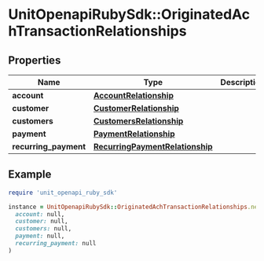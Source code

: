 # UnitOpenapiRubySdk::OriginatedAchTransactionRelationships

## Properties

| Name | Type | Description | Notes |
| ---- | ---- | ----------- | ----- |
| **account** | [**AccountRelationship**](AccountRelationship.md) |  |  |
| **customer** | [**CustomerRelationship**](CustomerRelationship.md) |  | [optional] |
| **customers** | [**CustomersRelationship**](CustomersRelationship.md) |  | [optional] |
| **payment** | [**PaymentRelationship**](PaymentRelationship.md) |  |  |
| **recurring_payment** | [**RecurringPaymentRelationship**](RecurringPaymentRelationship.md) |  | [optional] |

## Example

```ruby
require 'unit_openapi_ruby_sdk'

instance = UnitOpenapiRubySdk::OriginatedAchTransactionRelationships.new(
  account: null,
  customer: null,
  customers: null,
  payment: null,
  recurring_payment: null
)
```

